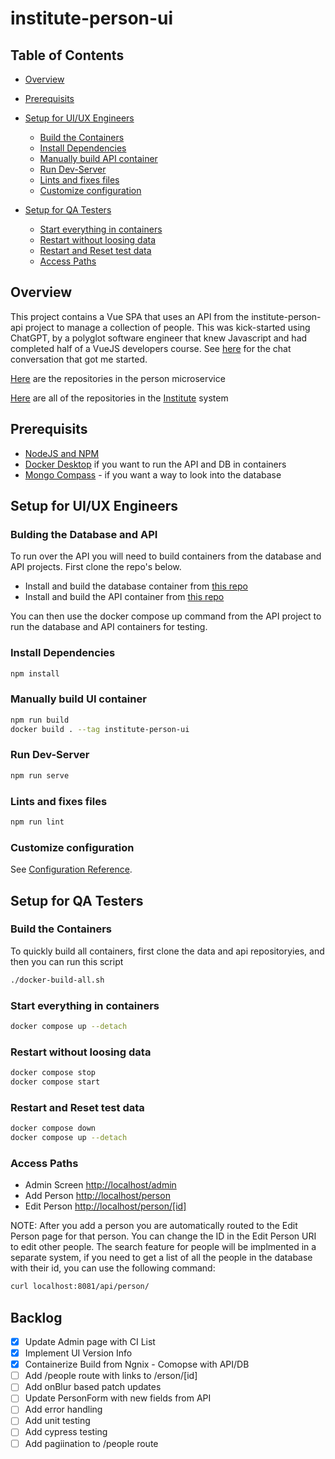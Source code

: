 # institute-person-ui

## Table of Contents

- [Overview](#overview)
- [Prerequisits](#prerequisits)
- [Setup for UI/UX Engineers](#setup-for-uiux-engineers)
  - [Build the Containers](#bulding-the-database-and-api)
  - [Install Dependencies](#install-dependencies)
  - [Manually build API container](#manually-build-ui-container)
  - [Run Dev-Server](#run-dev-server)
  - [Lints and fixes files](#lints-and-fixes-files)
  - [Customize configuration](#customize-configuration)

- [Setup for QA Testers](#setup-for-qa-testers)
  - [Start everything in containers](#start-everything-in-containers)
  - [Restart without loosing data](#restart-without-loosing-data)
  - [Restart and Reset test data](#restart-and-reset-test-data)
  - [Access Paths](#access-paths)

## Overview

This project contains a Vue SPA that uses an API from the institute-person-api project to manage a collection of people. This was kick-started using ChatGPT, by a polyglot software engineer that knew Javascript and had completed half of a VueJS developers course. See [here](https://chat.openai.com/share/5d5db6f2-2f42-491a-9673-3246feb20013) for the chat conversation that got me started.

[Here](https://github.com/orgs/agile-learning-institute/repositories?q=institute-person&type=all&sort=name) are the repositories in the person microservice

[Here](https://github.com/orgs/agile-learning-institute/repositories?q=institute&type=all&sort=name) are all of the repositories in the [Institute](https://github.com/agile-learning-institute/institute/tree/main) system

## Prerequisits

- [NodeJS and NPM](https://docs.npmjs.com/downloading-and-installing-node-js-and-npm)
- [Docker Desktop](https://www.docker.com/products/docker-desktop/) if you want to run the API and DB in containers
- [Mongo Compass](https://www.mongodb.com/try/download/compass) - if you want a way to look into the database

## Setup for UI/UX Engineers

### Bulding the Database and API

To run over the API you will need to build containers from the database and API projects. First clone the repo's below.

- Install and build the database container from [this repo](https://github.com/agile-learning-institute/institute-mongodb)
- Install and build the API container from [this repo](https://github.com/agile-learning-institute/institute-person-api)

You can then use the docker compose up command from the API project to run the database and API containers for testing.

### Install Dependencies

``` bash
npm install
```

### Manually build UI container

```bash
npm run build
docker build . --tag institute-person-ui
```

### Run Dev-Server

``` bash
npm run serve
```

### Lints and fixes files

``` bash
npm run lint
```

### Customize configuration

See [Configuration Reference](https://cli.vuejs.org/config/).

## Setup for QA Testers

### Build the Containers

To quickly build all containers, first clone the data and api repositoryies, and then you can run this script

```bash
./docker-build-all.sh
```

### Start everything in containers

```bash
docker compose up --detach
```

### Restart without loosing data

```bash
docker compose stop
docker compose start
```

### Restart and Reset test data

```bash
docker compose down
docker compose up --detach
```

### Access Paths

- Admin Screen [http://localhost/admin](http://localhost/admin)
- Add Person [http://localhost/person](http://localhost/person)
- Edit Person [http://localhost/person/[id]](http://localhost/person/[id])

NOTE: After you add a person you are automatically routed to the Edit Person page for that person. You can change the ID in the Edit Person URI to edit other people. The search feature for people will be implmented in a separate system, if you need to get a list of all the people in the database with their id, you can use the following command:

```bash
curl localhost:8081/api/person/
```

## Backlog

- [X] Update Admin page with CI List
- [X] Implement UI Version Info
- [X] Containerize Build from Ngnix - Comopse with API/DB
- [ ] Add /people route with links to /erson/[id]
- [ ] Add onBlur based patch updates
- [ ] Update PersonForm with new fields from API
- [ ] Add error handling
- [ ] Add unit testing
- [ ] Add cypress testing
- [ ] Add pagiination to /people route
